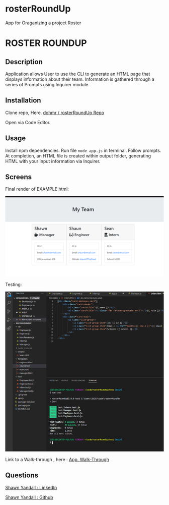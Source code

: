 # rosterRoundUp
App for Oraganizing a project Roster

# ROSTER ROUNDUP

## Description

Application allows User to use the CLI to generate an HTML page that displays information about their team. Information is gathered through a series of Prompts using Inquirer module.

## Installation

Clone repo, Here. [dohmr / rosterRoundUp Repo](https://github.com/dohmr/rosterRoundUp)

Open via Code Editor. 

## Usage

Install npm dependencies. Run file ```node app.js``` in terminal.
Follow prompts. At completion, an HTML file is created within output folder, generating HTML with your input information via Inquirer.

## Screens

Final render of EXAMPLE html:

![roster](assets/roster.png)

Testing:

![tests](assets/tests.png)

Link to a Walk-through , here : [App. Walk-Through](https://drive.google.com/file/d/1lC8lBn6KWqsFPNQgw9M6sbeoEKWqDI5J/view?usp=sharing)

## Questions

[Shawn Yandall : LinkedIn](https://www.linkedin.com/in/shawn.yandall/)

[Shawn Yandall : Github](https://github.com/dohmr/)
